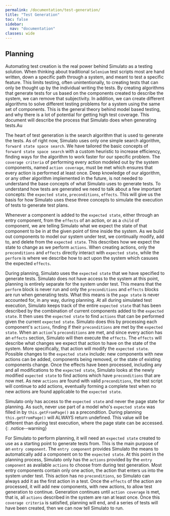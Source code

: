 ```yaml
---
permalink: /documentation/test-generation/
title: "Test Generation"
toc: false
sidebar:
  nav: "documentation"
classes: wide
---
```


## Planning

Automating test creation is the real power behind Simulato as a testing solution. When thinking about traditional `Selenium` test scripts most are hand written, down a specific path through a system, and meant to test a specific feature. This limits testing, often unintentionally, to creating tests that can only be thought up by the individual writing the tests. By creating algorithms that generate tests for us based on the components created to describe the system, we can remove that subjectivity. In addition, we can create different algorithms to solve different testing problems for a system using the same set of components. This is the general theory behind model based testing, and why there is a lot of potential for getting high test coverage.  This document will describe the process that Simulato does when generating tests.Au

The heart of test generation is the search algorithm that is used to generate the tests. As of right now, Simulato uses only one simple search algorithm, `forward state space search`.  We have tailored the basic concepts of `forward state space search` with a custom heuristic to increase efficiency, finding ways for the algorithm to work faster for our specific problem. The `coverage criteria` of performing every action modeled out by the system components, named `action coverage`, must be met which ensures that every action is performed at least once.  Deep knowledge of our algorithm, or any other algorithm implemented in the future, is not needed to understand the base concepts of what Simulato uses to generate tests.  To understand how tests are generated we need to talk about a few important concepts: the `expected state`, `preconditions`, `effects`. This will give us the basis for how Simulato uses these three concepts to simulate the execution of tests to generate test plans.

Whenever a component is added to the `expected state`, either through an entry component, from the `effects` of an action, or as a `child` of component, we are telling Simulato what we expect the state of that component to be in at the given point of time inside the system. As we build out components to model our system under test, we continually modify, add to, and delete from the `expected state`. This describes how we expect the state to change as we perform `actions`.  When creating actions, only the `preconditions` and `effects` directly interact with `expected state`, while the `perform` is where we describe how to act upon the system which casuses the expected `effects`.  

During planning, Simulato uses the `expected state` that we have specified to generate tests. Simulato does not have access to the system at this point, planning is entirely separate for the system under test. This means that the `perform` block is never run and only the `preconditions` and `effects` blocks are run when generating tests. What this means is the `page state` is never accounted for, in any way, during planning. At all during simulated test execution, Simulato keeps track of the entire `expected state` that has been described by the combination of current components added to the `expected state`. It then uses the `expected state` to find `actions` that can be performed given the current `expected state`. Simulato does this by processing each component's `actions`, finding if their `preconditions` are met by the `expected state`. When an `action`'s `preconditions` are met, and since every action has an `effects` section, Simulato will then execute the `effects`. The `effects` will describe what changes we expect that action to have on the state of the system. More specifically, that action will modify the `expected state`. Possible changes to the `expected state` include: new components with new actions can be added, components being removed, or the state of existing components change. Once the effects have been processed, including any and all modifications to the `expected state`, Simulato looks at the newly modified `expected state` to find actions which have `preconditions` that are now met. As new `actions` are found with valid `preconditions`, the test script will continue to add actions, eventually forming a complete test when no new actions are found applicable to the `expected state`.

Simulato only has access to the `expected state` and never the page state for planning. As such, never use part of a model who's `expected state` was filled in by `this.getFromPage()` as a precondition. During planning `this.getFromPage()` will ALWAYS return undefined. This value will be different than during test execution, where the page state can be accessed.
{: .notice--warning}

For Simulato to perform planning, it will need an `expected state` created to use as a starting point to generate tests from. This is the main purpose of an `entry component`.  The `entry component` provides Simulato the means to automatically add a component on to the `expected state`.  At this point in the planning process, Simulato only has the `actions` provided by the `entry component` as available `actions` to choose from during test generation. Most entry components contain only one action, the action that enters us into the system under test. This action has no `preconditions`, so Simulato can always add it as the first action in a test. Once the `effects` of the action are processed, it will add new components, with new actions, to allow test generation to continue. Generation continues until `action coverage` is met, that is, all `actions` described in the system are ran at least once. Once this `coverage criteria` is satisfied, planning will end, and a series of tests will have been created, then we can now tell Simulato to run.
